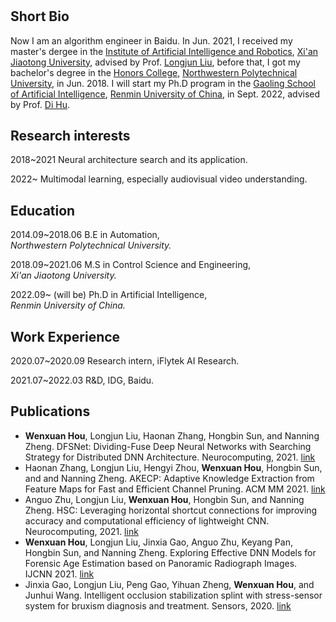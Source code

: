 # 

## Short Bio

Now I am an algorithm engineer in Baidu. In Jun. 2021, I received my master's dergee in the [Institute of Artificial Intelligence and Robotics](http://www.aiar.xjtu.edu.cn/index.htm), [Xi'an Jiaotong University](http://www.xjtu.edu.cn/), advised by Prof. [Longjun Liu](http://gr.xjtu.edu.cn/web/liulongjun), before that, I got my bachelor's degree in the [Honors College](https://honors.nwpu.edu.cn/), [Northwestern Polytechnical University](https://www.nwpu.edu.cn/), in Jun. 2018. I will start my Ph.D program in the [Gaoling School of Artificial Intelligence](http://ai.ruc.edu.cn/), [Renmin University of China](https://www.ruc.edu.cn/), in Sept. 2022, advised by Prof. [Di Hu](https://dtaoo.github.io/).

## Research interests

2018~2021 Neural architecture search and its application.

2022~ Multimodal learning, especially audiovisual video understanding.

## Education

2014.09~2018.06  B.E in Automation,<br>*Northwestern Polytechnical University.* 

2018.09~2021.06  M.S in Control Science and Engineering,<br>*Xi'an Jiaotong University.*

2022.09~  (will be) Ph.D in Artificial Intelligence,<br>*Renmin University of China.*

## Work Experience

2020.07~2020.09  Research intern, iFlytek AI Research. 

2021.07~2022.03  R&D, IDG, Baidu.

## Publications

- **Wenxuan Hou**, Longjun Liu, Haonan Zhang, Hongbin Sun, and Nanning Zheng. DFSNet: Dividing-Fuse Deep Neural Networks with Searching Strategy for Distributed DNN Architecture. Neurocomputing, 2021. [link](https://www.sciencedirect.com/science/article/abs/pii/S0925231221016076)
- Haonan Zhang, Longjun Liu, Hengyi Zhou, **Wenxuan Hou**, Hongbin Sun, and and Nanning Zheng. AKECP: Adaptive Knowledge Extraction from Feature Maps for Fast and Efficient Channel Pruning. ACM MM 2021. [link](https://dl.acm.org/doi/abs/10.1145/3474085.3475228)
- Anguo Zhu, Longjun Liu, **Wenxuan Hou**, Hongbin Sun, and Nanning Zheng. HSC: Leveraging horizontal shortcut connections for improving accuracy and computational efficiency of lightweight CNN. Neurocomputing, 2021. [link](https://www.sciencedirect.com/science/article/abs/pii/S0925231221009899)
- **Wenxuan Hou**, Longjun Liu, Jinxia Gao, Anguo Zhu, Keyang Pan, Hongbin Sun, and Nanning Zheng. Exploring Effective DNN Models for Forensic Age Estimation based on Panoramic Radiograph Images. IJCNN 2021. [link](https://ieeexplore.ieee.org/abstract/document/9533672/)
-  Jinxia Gao, Longjun Liu, Peng Gao, Yihuan Zheng, **Wenxuan Hou**, and Junhui Wang. Intelligent occlusion stabilization splint with stress-sensor system for bruxism diagnosis and treatment. Sensors, 2020. [link](https://www.mdpi.com/1424-8220/20/1/89)





